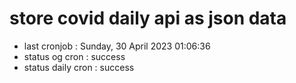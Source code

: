# store covid daily api as json data

- last cronjob : Sunday, 30 April 2023 01:06:36
- status og cron : success
- status daily cron : success
      
      